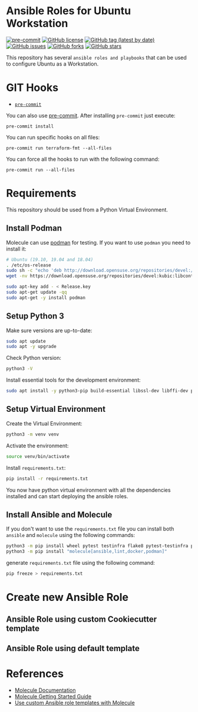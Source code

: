 # Ansible Roles for Ubuntu Workstation

[![pre-commit](https://img.shields.io/badge/pre--commit-enabled-brightgreen?logo=pre-commit&logoColor=white)](https://github.com/pre-commit/pre-commit)
[![GitHub license](https://img.shields.io/github/license/bcochofel/ansible-ubuntuwst-roles.svg)](https://github.com/bcochofel/ansible-ubuntuwst-roles/blob/master/LICENSE)
[![GitHub tag (latest by date)](https://img.shields.io/github/v/tag/bcochofel/ansible-ubuntuwst-roles)](https://github.com/bcochofel/ansible-ubuntuwst-roles/tags)
[![GitHub issues](https://img.shields.io/github/issues/bcochofel/ansible-ubuntuwst-roles.svg)](https://github.com/bcochofel/ansible-ubuntuwst-roles/issues/)
[![GitHub forks](https://img.shields.io/github/forks/bcochofel/ansible-ubuntuwst-roles.svg?style=social&label=Fork&maxAge=2592000)](https://github.com/bcochofel/ansible-ubuntuwst-roles/network/)
[![GitHub stars](https://img.shields.io/github/stars/bcochofel/ansible-ubuntuwst-roles.svg?style=social&label=Star&maxAge=2592000)](https://github.com/bcochofel/ansible-ubuntuwst-roles/stargazers/)

This repository has several `ansible roles and playbooks` that can be used to configure Ubuntu as a Workstation.

# GIT Hooks

* [`pre-commit`](https://pre-commit.com/#install)

You can also use [pre-commit](https://pre-commit.com/#install). After installing
`pre-commit` just execute:

```ShellSession
pre-commit install
```

You can run specific hooks on all files:

```ShellSession
pre-commit run terraform-fmt --all-files
```

You can force all the hooks to run with the following command:

```ShellSession
pre-commit run --all-files
```

# Requirements

This repository should be used from a Python Virtual Environment.

## Install Podman

Molecule can use [podman](https://podman.io/) for testing. If you want to use `podman` you need to install it:

```bash
# Ubuntu (19.10, 19.04 and 18.04)
. /etc/os-release
sudo sh -c "echo 'deb http://download.opensuse.org/repositories/devel:/kubic:/libcontainers:/stable/x${NAME}_${VERSION_ID}/ /' > /etc/apt/sources.list.d/devel:kubic:libcontainers:stable.list"
wget -nv https://download.opensuse.org/repositories/devel:kubic:libcontainers:stable/x${NAME}_${VERSION_ID}/Release.key -O Release.key

sudo apt-key add - < Release.key
sudo apt-get update -qq
sudo apt-get -y install podman
```

## Setup Python 3

Make sure versions are up-to-date:

```bash
sudo apt update
sudo apt -y upgrade
```

Check Python version:

```bash
python3 -V
```

Install essential tools for the development environment:

```bash
sudo apt install -y python3-pip build-essential libssl-dev libffi-dev python3-dev python3-venv
```

## Setup Virtual Environment

Create the Virtual Environment:

```bash
python3 -m venv venv
```

Activate the environment:

```bash
source venv/bin/activate
```

Install `requirements.txt`:

```bash
pip install -r requirements.txt
```

You now have python virtual environment with all the dependencies installed and can start deploying the ansible roles.

## Install Ansible and Molecule

If you don't want to use the `requirements.txt` file you can install both `ansible` and `molecule` using the following commands:

```bash
python3 -m pip install wheel pytest testinfra flake8 pytest-testinfra pytest-flake8
python3 -m pip install "molecule[ansible,lint,docker,podman]"
```

generate `requirements.txt` file using the following command:

```bash
pip freeze > requirements.txt
```

# Create new Ansible Role

## Ansible Role using custom Cookiecutter template

## Ansible Role using default template

# References

* [Molecule Documentation](https://molecule.readthedocs.io/en/latest/index.html)
* [Molecule Getting Started Guide](https://molecule.readthedocs.io/en/latest/getting-started.html)
* [Use custom Ansible role templates with Molecule](https://megamorf.gitlab.io/2018/12/18/use-custom-role-templates-with-molecule/)
